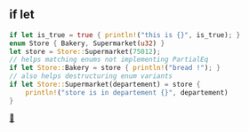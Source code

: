 ## if let

```rust
if let is_true = true { println!("this is {}", is_true); }
enum Store { Bakery, Supermarket(u32) }
let store = Store::Supermarket(75012);
// helps matching enums not implementing PartialEq
if let Store::Bakery = store { println!("bread !"); }
// also helps destructuring enum variants 
if let Store::Supermarket(departement) = store {
    println!("store is in departement {}", departement)
}
```

[📒](https://doc.rust-lang.org/stable/rust-by-example/flow_control/if_let.html)